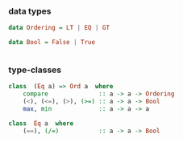 ### data types

```haskell
data Ordering = LT | EQ | GT
```

```haskell
data Bool = False | True
```

```haskell
```

### type-classes

```haskell
class  (Eq a) => Ord a  where
    compare              :: a -> a -> Ordering
    (<), (<=), (>), (>=) :: a -> a -> Bool
    max, min             :: a -> a -> a
```

```haskell
class  Eq a  where
    (==), (/=)           :: a -> a -> Bool
```

```haskell
```
